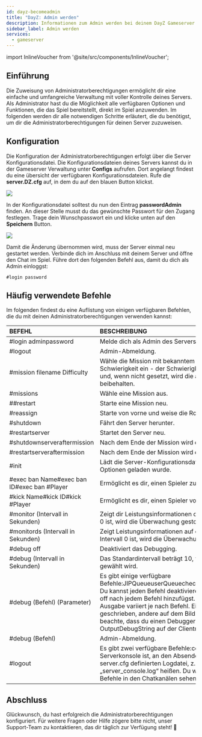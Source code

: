 ```yaml
---
id: dayz-becomeadmin
title: "DayZ: Admin werden"
description: Informationen zum Admin werden bei deinem DayZ Gameserver von ZAP-Hosting - ZAP-Hosting.com Dokumentation
sidebar_label: Admin werden
services:
  - gameserver
---
```


import InlineVoucher from '@site/src/components/InlineVoucher';

## Einführung
Die Zuweisung von Administratorberechtigungen ermöglicht dir eine einfache und umfangreiche Verwaltung mit voller Kontrolle deines Servers. Als Administrator hast du die Möglichkeit alle verfügbaren Optionen und Funktionen, die das Spiel bereitstellt, direkt im Spiel anzuwenden. Im folgenden werden dir alle notwendigen Schritte erläutert, die du benötigst, um dir die Administratorberechtigungen für deinen Server zuzuweisen. 
<InlineVoucher />



## Konfiguration

Die Konfiguration der Administratorberechtigungen erfolgt über die Server Konfigurationsdatei. Die Konfigurationsdateien deines Servers kannst du in der Gameserver Verwaltung unter **Configs** aufrufen. Dort angelangt findest du eine übersicht der verfügbaren Konfigurationsdateien. Rufe die **server.DZ.cfg** auf, in dem du auf den blauen Button klickst. 

![](https://screensaver01.zap-hosting.com/index.php/s/Km4M9FFzgtEXqR9/preview)

In der Konfigurationsdatei solltest du nun den Eintrag **passwordAdmin** finden. An dieser Stelle musst du das gewünschte Passwort für den Zugang festlegen. Trage dein Wunschpasswort ein und klicke unten auf den **Speichern** Button. 



![](https://screensaver01.zap-hosting.com/index.php/s/EsFqXznnKFokrAg/preview)



Damit die Änderung übernommen wird, muss der Server einmal neu gestartet werden. Verbinde dich im Anschluss mit deinem Server und öffne den Chat im Spiel. Führe dort den folgenden Befehl aus, damit du dich als Admin einloggst:

```
#login password
```



## Häufig verwendete Befehle

Im folgenden findest du eine Auflistung von einigen verfügbaren Befehlen, die du mit deinen Administratorberechtigungen verwenden kannst: 

| BEFEHL                                      | BESCHREIBUNG                                                 |
| :------------------------------------------ | :----------------------------------------------------------- |
| #login adminpassword                        | Melde dich als Admin des Servers an.                         |
| #logout                                     | Admin-Abmeldung.                                             |
| #mission filename Difficulty                | Wähle die Mission mit bekanntem Namen und stelle die Schwierigkeit ein - der Schwierigkeitsparameter ist optional und, wenn nicht gesetzt, wird die aktuelle Schwierigkeit beibehalten. |
| #missions                                   | Wähle eine Mission aus.                                      |
| ##restart                                   | Starte eine Mission neu.                                     |
| #reassign                                   | Starte von vorne und weise die Rollen neu zu.                |
| #shutdown                                   | Fährt den Server herunter.                                   |
| #restartserver                              | Startet den Server neu.                                      |
| #shutdownserveraftermission                 | Nach dem Ende der Mission wird der Server heruntergefahren.  |
| #restartserveraftermission                  | Nach dem Ende der Mission wird der Server neu gestartet.     |
| #init                                       | Lädt die Server-Konfigurationsdatei neu, die durch -config Optionen geladen wurde. |
| #exec ban Name#exec ban ID#exec ban #Player | Ermöglicht es dir, einen Spieler zu bannen.                  |
| #kick Name#kick ID#kick #Player             | Ermöglicht es dir, einen Spieler vom Server zu kicken.       |
| #monitor (Intervall in Sekunden)            | Zeigt dir Leistungsinformationen des Servers. Wenn das Intervall 0 ist, wird die Überwachung gestoppt. |
| #monitords (Intervall in Sekunden)          | Zeigt Leistungsinformationen auf der Serverkonsole. Wenn das Intervall 0 ist, wird die Überwachung gestoppt. |
| #debug off                                  | Deaktiviert das Debugging.                                   |
| #debug (Intervall in Sekunden)              | Das Standardintervall beträgt 10, wenn kein anderes Intervall gewählt wird. |
| #debug (Befehl) (Parameter)                 | Es gibt einige verfügbare Befehle:JIPQueueuserQueuecheckFiletotalSentuserSentuserInfo Du kannst jeden Befehl deaktivieren, indem du den Parameter off nach jedem Befehl hinzufügst. z.B. #totalSent off. Die Ausgabe variiert je nach Befehl. Einige werden in die Logdatei geschrieben, andere auf dem Bildschirm angezeigt, etc. Bitte beachte, dass du einen Debugger benötigst, der in der Lage ist, OutputDebugString auf der Clientmaschine zu erfassen. |
| #debug (Befehl)                             | Admin-Abmeldung.                                             |
| #logout                                     | Es gibt zwei verfügbare Befehle:console - Sendet, was in der Serverkonsole ist, an den Absender.von - Ausgabe in der in server.cfg definierten Logdatei, z.B. könnte die Logdatei „server_console.log“ heißen. Du wirst eine Bestätigung dieser Befehle in den Chatkanälen sehen. |


## Abschluss

Glückwunsch, du hast erfolgreich die Administratorberechtigungen konfiguriert. Für weitere Fragen oder Hilfe zögere bitte nicht, unser Support-Team zu kontaktieren, das dir täglich zur Verfügung steht! 🙂